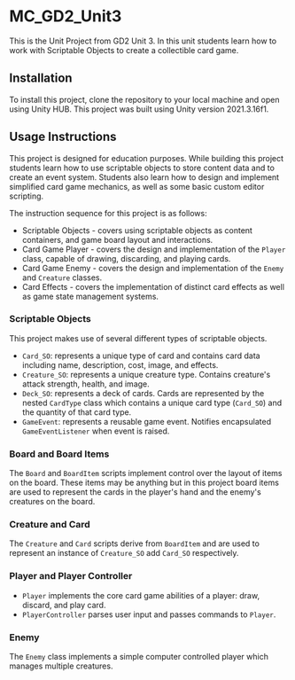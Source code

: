 # MC_GD2_Unit3

This is the Unit Project from GD2 Unit 3. In this unit students learn how to work with Scriptable Objects to create a collectible card game.

## Installation

To install this project, clone the repository to your local machine and open using Unity HUB. This project was built using Unity version 2021.3.16f1.

## Usage Instructions

This project is designed for education purposes. While building this project students learn how to use scriptable objects to store content data and to create an event system. Students also learn how to design and implement simplified card game mechanics, as well as some basic custom editor scripting.

The instruction sequence for this project is as follows:

* Scriptable Objects - covers using scriptable objects as content containers, and game board layout and interactions.
* Card Game Player - covers the design and implementation of the `Player` class, capable of drawing, discarding, and playing cards.
* Card Game Enemy - covers the design and implementation of the `Enemy` and `Creature` classes.
* Card Effects - covers the implementation of distinct card effects as well as game state management systems.

### Scriptable Objects

This project makes use of several different types of scriptable objects.

* `Card_SO`: represents a unique type of card and contains card data including name, description, cost, image, and effects.
* `Creature_SO`: represents a unique creature type. Contains creature's attack strength, health, and image.
* `Deck_SO`: represents a deck of cards. Cards are represented by the nested `CardType` class which contains a unique card type (`Card_SO`) and the quantity of that card type.
* `GameEvent`: represents a reusable game event. Notifies encapsulated `GameEventListener` when event is raised.

### Board and Board Items

The `Board` and `BoardItem` scripts implement control over the layout of items on the board. These items may be anything but in this project board items are used to represent the cards in the player's hand and the enemy's creatures on the board.

### Creature and Card

The `Creature` and `Card` scripts derive from `BoardItem` and are used to represent an instance of `Creature_SO` add `Card_SO` respectively.

### Player and Player Controller 

* `Player` implements the core card game abilities of a player: draw, discard, and play card.
* `PlayerController` parses user input and passes commands to `Player`.

### Enemy

The `Enemy` class implements a simple computer controlled player which manages multiple creatures.


